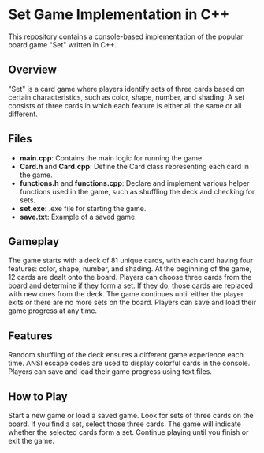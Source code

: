 # Set Game Implementation in C++

This repository contains a console-based implementation of the popular board game "Set" written in C++.

## Overview

"Set" is a card game where players identify sets of three cards based on certain characteristics, such as color, shape, number, and shading. A set consists of three cards in which each feature is either all the same or all different. 

## Files

- **main.cpp**: Contains the main logic for running the game.
- **Card.h** and **Card.cpp**: Define the Card class representing each card in the game.
- **functions.h** and **functions.cpp**: Declare and implement various helper functions used in the game, such as shuffling the deck and checking for sets.
- **set.exe**: .exe file for starting the game.
- **save.txt**: Example of a saved game.

## Gameplay

The game starts with a deck of 81 unique cards, with each card having four features: color, shape, number, and shading.
At the beginning of the game, 12 cards are dealt onto the board.
Players can choose three cards from the board and determine if they form a set. If they do, those cards are replaced with new ones from the deck.
The game continues until either the player exits or there are no more sets on the board.
Players can save and load their game progress at any time.

## Features

Random shuffling of the deck ensures a different game experience each time.
ANSI escape codes are used to display colorful cards in the console.
Players can save and load their game progress using text files.

## How to Play
Start a new game or load a saved game.
Look for sets of three cards on the board.
If you find a set, select those three cards.
The game will indicate whether the selected cards form a set.
Continue playing until you finish or exit the game.
